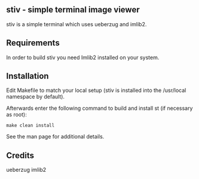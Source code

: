 stiv - simple terminal image viewer
-----------------------------------
stiv is a simple terminal which uses ueberzug and imlib2.


Requirements
------------
In order to build stiv you need Imlib2 installed on your system.


Installation
------------
Edit Makefile to match your local setup (stiv is installed into the /usr/local namespace by default).

Afterwards enter the following command to build and install st (if
necessary as root):

    make clean install

See the man page for additional details.

Credits
-------
ueberzug
imlib2
